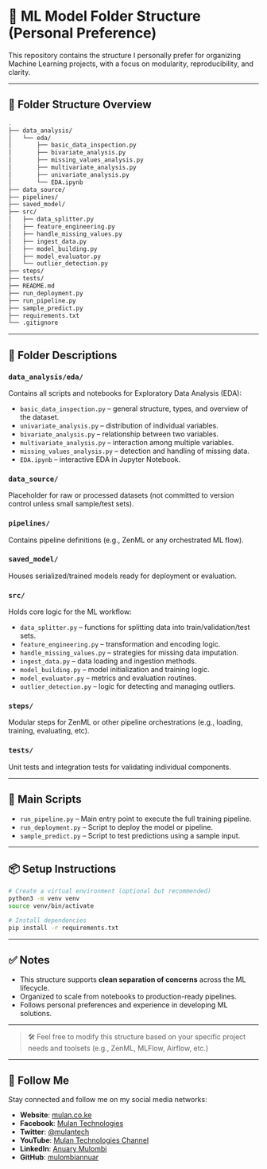 # 🧠 ML Model Folder Structure (Personal Preference)

This repository contains the structure I personally prefer for organizing Machine Learning projects, with a focus on modularity, reproducibility, and clarity.

---

## 📁 Folder Structure Overview

```bash
.
├── data_analysis/
│   └── eda/
│       ├── basic_data_inspection.py
│       ├── bivariate_analysis.py
│       ├── missing_values_analysis.py
│       ├── multivariate_analysis.py
│       ├── univariate_analysis.py
│       └── EDA.ipynb
├── data_source/
├── pipelines/
├── saved_model/
├── src/
│   ├── data_splitter.py
│   ├── feature_engineering.py
│   ├── handle_missing_values.py
│   ├── ingest_data.py
│   ├── model_building.py
│   ├── model_evaluator.py
│   └── outlier_detection.py
├── steps/
├── tests/
├── README.md
├── run_deployment.py
├── run_pipeline.py
├── sample_predict.py
├── requirements.txt
└── .gitignore
```

---

## 🧪 Folder Descriptions

### `data_analysis/eda/`

Contains all scripts and notebooks for Exploratory Data Analysis (EDA):

- `basic_data_inspection.py` – general structure, types, and overview of the dataset.
- `univariate_analysis.py` – distribution of individual variables.
- `bivariate_analysis.py` – relationship between two variables.
- `multivariate_analysis.py` – interaction among multiple variables.
- `missing_values_analysis.py` – detection and handling of missing data.
- `EDA.ipynb` – interactive EDA in Jupyter Notebook.

### `data_source/`

Placeholder for raw or processed datasets (not committed to version control unless small sample/test sets).

### `pipelines/`

Contains pipeline definitions (e.g., ZenML or any orchestrated ML flow).

### `saved_model/`

Houses serialized/trained models ready for deployment or evaluation.

### `src/`

Holds core logic for the ML workflow:

- `data_splitter.py` – functions for splitting data into train/validation/test sets.
- `feature_engineering.py` – transformation and encoding logic.
- `handle_missing_values.py` – strategies for missing data imputation.
- `ingest_data.py` – data loading and ingestion methods.
- `model_building.py` – model initialization and training logic.
- `model_evaluator.py` – metrics and evaluation routines.
- `outlier_detection.py` – logic for detecting and managing outliers.

### `steps/`

Modular steps for ZenML or other pipeline orchestrations (e.g., loading, training, evaluating, etc).

### `tests/`

Unit tests and integration tests for validating individual components.

---

## 🚀 Main Scripts

- `run_pipeline.py` – Main entry point to execute the full training pipeline.
- `run_deployment.py` – Script to deploy the model or pipeline.
- `sample_predict.py` – Script to test predictions using a sample input.

---

## 📦 Setup Instructions

```bash
# Create a virtual environment (optional but recommended)
python3 -m venv venv
source venv/bin/activate

# Install dependencies
pip install -r requirements.txt
```

---

## ✅ Notes

- This structure supports **clean separation of concerns** across the ML lifecycle.
- Organized to scale from notebooks to production-ready pipelines.
- Follows personal preferences and experience in developing ML solutions.

---

> 🛠️ Feel free to modify this structure based on your specific project needs and toolsets (e.g., ZenML, MLFlow, Airflow, etc.)

---

## 📱 Follow Me

Stay connected and follow me on my social media networks:

- **Website**: [mulan.co.ke](https://mulan.co.ke/)
- **Facebook**: [Mulan Technologies](https://www.facebook.com/mulantech)
- **Twitter**: [@mulantech](https://twitter.com/mulantech)
- **YouTube**: [Mulan Technologies Channel](https://www.youtube.com/channel/UCp0mCqz5l4HsUk3OEwm4S4Q)
- **LinkedIn**: [Anuary Mulombi](https://www.linkedin.com/in/mulombiannuar/)
- **GitHub**: [mulombiannuar](https://github.com/mulombiannuar)
